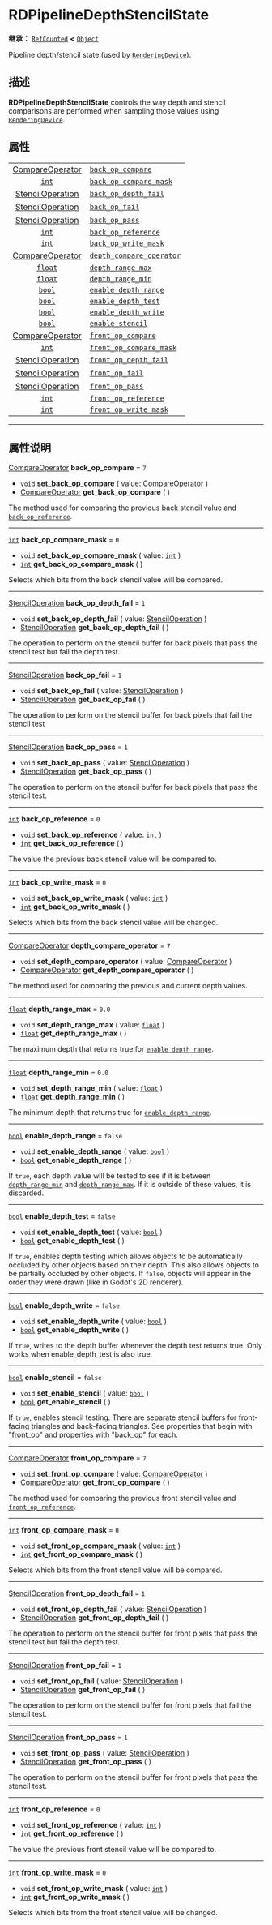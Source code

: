 <!-- ⚠ 请勿编辑本文件 ⚠ -->
<!-- 本文档使用脚本从 WeDot 引擎源码仓库生成。 -->
<!-- 生成脚本：https://github.com/WeDot-Engine/WeDot/tree/4.3/doc/tools/make_md.py； -->
<!-- 原文件：https://github.com/WeDot-Engine/WeDot/tree/4.3/doc/classes/RDPipelineDepthStencilState.xml。 -->

<div id="_class_rdpipelinedepthstencilstate"></div>

# RDPipelineDepthStencilState

**继承：** [`RefCounted`](class_refcounted.md) **<** [`Object`](class_object.md)

Pipeline depth/stencil state (used by [`RenderingDevice`](class_renderingdevice.md)).

## 描述

**RDPipelineDepthStencilState** controls the way depth and stencil comparisons are performed when sampling those values using [`RenderingDevice`](class_renderingdevice.md).

## 属性

|||
|:-:|:--|
| [CompareOperator](#enum_renderingdevice_compareoperator)   | [`back_op_compare`](class_rdpipelinedepthstencilstate.md#class_rdpipelinedepthstencilstate_property_back_op_compare)               | ``7``     |
| [`int`](class_int.md)                                      | [`back_op_compare_mask`](class_rdpipelinedepthstencilstate.md#class_rdpipelinedepthstencilstate_property_back_op_compare_mask)     | ``0``     |
| [StencilOperation](#enum_renderingdevice_stenciloperation) | [`back_op_depth_fail`](class_rdpipelinedepthstencilstate.md#class_rdpipelinedepthstencilstate_property_back_op_depth_fail)         | ``1``     |
| [StencilOperation](#enum_renderingdevice_stenciloperation) | [`back_op_fail`](class_rdpipelinedepthstencilstate.md#class_rdpipelinedepthstencilstate_property_back_op_fail)                     | ``1``     |
| [StencilOperation](#enum_renderingdevice_stenciloperation) | [`back_op_pass`](class_rdpipelinedepthstencilstate.md#class_rdpipelinedepthstencilstate_property_back_op_pass)                     | ``1``     |
| [`int`](class_int.md)                                      | [`back_op_reference`](class_rdpipelinedepthstencilstate.md#class_rdpipelinedepthstencilstate_property_back_op_reference)           | ``0``     |
| [`int`](class_int.md)                                      | [`back_op_write_mask`](class_rdpipelinedepthstencilstate.md#class_rdpipelinedepthstencilstate_property_back_op_write_mask)         | ``0``     |
| [CompareOperator](#enum_renderingdevice_compareoperator)   | [`depth_compare_operator`](class_rdpipelinedepthstencilstate.md#class_rdpipelinedepthstencilstate_property_depth_compare_operator) | ``7``     |
| [`float`](class_float.md)                                  | [`depth_range_max`](class_rdpipelinedepthstencilstate.md#class_rdpipelinedepthstencilstate_property_depth_range_max)               | ``0.0``   |
| [`float`](class_float.md)                                  | [`depth_range_min`](class_rdpipelinedepthstencilstate.md#class_rdpipelinedepthstencilstate_property_depth_range_min)               | ``0.0``   |
| [`bool`](class_bool.md)                                    | [`enable_depth_range`](class_rdpipelinedepthstencilstate.md#class_rdpipelinedepthstencilstate_property_enable_depth_range)         | ``false`` |
| [`bool`](class_bool.md)                                    | [`enable_depth_test`](class_rdpipelinedepthstencilstate.md#class_rdpipelinedepthstencilstate_property_enable_depth_test)           | ``false`` |
| [`bool`](class_bool.md)                                    | [`enable_depth_write`](class_rdpipelinedepthstencilstate.md#class_rdpipelinedepthstencilstate_property_enable_depth_write)         | ``false`` |
| [`bool`](class_bool.md)                                    | [`enable_stencil`](class_rdpipelinedepthstencilstate.md#class_rdpipelinedepthstencilstate_property_enable_stencil)                 | ``false`` |
| [CompareOperator](#enum_renderingdevice_compareoperator)   | [`front_op_compare`](class_rdpipelinedepthstencilstate.md#class_rdpipelinedepthstencilstate_property_front_op_compare)             | ``7``     |
| [`int`](class_int.md)                                      | [`front_op_compare_mask`](class_rdpipelinedepthstencilstate.md#class_rdpipelinedepthstencilstate_property_front_op_compare_mask)   | ``0``     |
| [StencilOperation](#enum_renderingdevice_stenciloperation) | [`front_op_depth_fail`](class_rdpipelinedepthstencilstate.md#class_rdpipelinedepthstencilstate_property_front_op_depth_fail)       | ``1``     |
| [StencilOperation](#enum_renderingdevice_stenciloperation) | [`front_op_fail`](class_rdpipelinedepthstencilstate.md#class_rdpipelinedepthstencilstate_property_front_op_fail)                   | ``1``     |
| [StencilOperation](#enum_renderingdevice_stenciloperation) | [`front_op_pass`](class_rdpipelinedepthstencilstate.md#class_rdpipelinedepthstencilstate_property_front_op_pass)                   | ``1``     |
| [`int`](class_int.md)                                      | [`front_op_reference`](class_rdpipelinedepthstencilstate.md#class_rdpipelinedepthstencilstate_property_front_op_reference)         | ``0``     |
| [`int`](class_int.md)                                      | [`front_op_write_mask`](class_rdpipelinedepthstencilstate.md#class_rdpipelinedepthstencilstate_property_front_op_write_mask)       | ``0``     |

<!-- rst-class:: classref-section-separator -->

---

## 属性说明

<div id="_class_rdpipelinedepthstencilstate_property_back_op_compare"></div>

[CompareOperator](#enum_renderingdevice_compareoperator) **back_op_compare** = ``7`` <div id="class_rdpipelinedepthstencilstate_property_back_op_compare"></div>

- `void` **set_back_op_compare** ( value: [CompareOperator](#enum_renderingdevice_compareoperator) )
- [CompareOperator](#enum_renderingdevice_compareoperator) **get_back_op_compare** ( )

The method used for comparing the previous back stencil value and [`back_op_reference`](class_rdpipelinedepthstencilstate.md#class_rdpipelinedepthstencilstate_property_back_op_reference).

<!-- rst-class:: classref-item-separator -->

---

<div id="_class_rdpipelinedepthstencilstate_property_back_op_compare_mask"></div>

[`int`](class_int.md) **back_op_compare_mask** = ``0`` <div id="class_rdpipelinedepthstencilstate_property_back_op_compare_mask"></div>

- `void` **set_back_op_compare_mask** ( value: [`int`](class_int.md) )
- [`int`](class_int.md) **get_back_op_compare_mask** ( )

Selects which bits from the back stencil value will be compared.

<!-- rst-class:: classref-item-separator -->

---

<div id="_class_rdpipelinedepthstencilstate_property_back_op_depth_fail"></div>

[StencilOperation](#enum_renderingdevice_stenciloperation) **back_op_depth_fail** = ``1`` <div id="class_rdpipelinedepthstencilstate_property_back_op_depth_fail"></div>

- `void` **set_back_op_depth_fail** ( value: [StencilOperation](#enum_renderingdevice_stenciloperation) )
- [StencilOperation](#enum_renderingdevice_stenciloperation) **get_back_op_depth_fail** ( )

The operation to perform on the stencil buffer for back pixels that pass the stencil test but fail the depth test.

<!-- rst-class:: classref-item-separator -->

---

<div id="_class_rdpipelinedepthstencilstate_property_back_op_fail"></div>

[StencilOperation](#enum_renderingdevice_stenciloperation) **back_op_fail** = ``1`` <div id="class_rdpipelinedepthstencilstate_property_back_op_fail"></div>

- `void` **set_back_op_fail** ( value: [StencilOperation](#enum_renderingdevice_stenciloperation) )
- [StencilOperation](#enum_renderingdevice_stenciloperation) **get_back_op_fail** ( )

The operation to perform on the stencil buffer for back pixels that fail the stencil test

<!-- rst-class:: classref-item-separator -->

---

<div id="_class_rdpipelinedepthstencilstate_property_back_op_pass"></div>

[StencilOperation](#enum_renderingdevice_stenciloperation) **back_op_pass** = ``1`` <div id="class_rdpipelinedepthstencilstate_property_back_op_pass"></div>

- `void` **set_back_op_pass** ( value: [StencilOperation](#enum_renderingdevice_stenciloperation) )
- [StencilOperation](#enum_renderingdevice_stenciloperation) **get_back_op_pass** ( )

The operation to perform on the stencil buffer for back pixels that pass the stencil test.

<!-- rst-class:: classref-item-separator -->

---

<div id="_class_rdpipelinedepthstencilstate_property_back_op_reference"></div>

[`int`](class_int.md) **back_op_reference** = ``0`` <div id="class_rdpipelinedepthstencilstate_property_back_op_reference"></div>

- `void` **set_back_op_reference** ( value: [`int`](class_int.md) )
- [`int`](class_int.md) **get_back_op_reference** ( )

The value the previous back stencil value will be compared to.

<!-- rst-class:: classref-item-separator -->

---

<div id="_class_rdpipelinedepthstencilstate_property_back_op_write_mask"></div>

[`int`](class_int.md) **back_op_write_mask** = ``0`` <div id="class_rdpipelinedepthstencilstate_property_back_op_write_mask"></div>

- `void` **set_back_op_write_mask** ( value: [`int`](class_int.md) )
- [`int`](class_int.md) **get_back_op_write_mask** ( )

Selects which bits from the back stencil value will be changed.

<!-- rst-class:: classref-item-separator -->

---

<div id="_class_rdpipelinedepthstencilstate_property_depth_compare_operator"></div>

[CompareOperator](#enum_renderingdevice_compareoperator) **depth_compare_operator** = ``7`` <div id="class_rdpipelinedepthstencilstate_property_depth_compare_operator"></div>

- `void` **set_depth_compare_operator** ( value: [CompareOperator](#enum_renderingdevice_compareoperator) )
- [CompareOperator](#enum_renderingdevice_compareoperator) **get_depth_compare_operator** ( )

The method used for comparing the previous and current depth values.

<!-- rst-class:: classref-item-separator -->

---

<div id="_class_rdpipelinedepthstencilstate_property_depth_range_max"></div>

[`float`](class_float.md) **depth_range_max** = ``0.0`` <div id="class_rdpipelinedepthstencilstate_property_depth_range_max"></div>

- `void` **set_depth_range_max** ( value: [`float`](class_float.md) )
- [`float`](class_float.md) **get_depth_range_max** ( )

The maximum depth that returns true for [`enable_depth_range`](class_rdpipelinedepthstencilstate.md#class_rdpipelinedepthstencilstate_property_enable_depth_range).

<!-- rst-class:: classref-item-separator -->

---

<div id="_class_rdpipelinedepthstencilstate_property_depth_range_min"></div>

[`float`](class_float.md) **depth_range_min** = ``0.0`` <div id="class_rdpipelinedepthstencilstate_property_depth_range_min"></div>

- `void` **set_depth_range_min** ( value: [`float`](class_float.md) )
- [`float`](class_float.md) **get_depth_range_min** ( )

The minimum depth that returns true for [`enable_depth_range`](class_rdpipelinedepthstencilstate.md#class_rdpipelinedepthstencilstate_property_enable_depth_range).

<!-- rst-class:: classref-item-separator -->

---

<div id="_class_rdpipelinedepthstencilstate_property_enable_depth_range"></div>

[`bool`](class_bool.md) **enable_depth_range** = ``false`` <div id="class_rdpipelinedepthstencilstate_property_enable_depth_range"></div>

- `void` **set_enable_depth_range** ( value: [`bool`](class_bool.md) )
- [`bool`](class_bool.md) **get_enable_depth_range** ( )

If `true`, each depth value will be tested to see if it is between [`depth_range_min`](class_rdpipelinedepthstencilstate.md#class_rdpipelinedepthstencilstate_property_depth_range_min) and [`depth_range_max`](class_rdpipelinedepthstencilstate.md#class_rdpipelinedepthstencilstate_property_depth_range_max). If it is outside of these values, it is discarded.

<!-- rst-class:: classref-item-separator -->

---

<div id="_class_rdpipelinedepthstencilstate_property_enable_depth_test"></div>

[`bool`](class_bool.md) **enable_depth_test** = ``false`` <div id="class_rdpipelinedepthstencilstate_property_enable_depth_test"></div>

- `void` **set_enable_depth_test** ( value: [`bool`](class_bool.md) )
- [`bool`](class_bool.md) **get_enable_depth_test** ( )

If `true`, enables depth testing which allows objects to be automatically occluded by other objects based on their depth. This also allows objects to be partially occluded by other objects. If `false`, objects will appear in the order they were drawn (like in Godot's 2D renderer).

<!-- rst-class:: classref-item-separator -->

---

<div id="_class_rdpipelinedepthstencilstate_property_enable_depth_write"></div>

[`bool`](class_bool.md) **enable_depth_write** = ``false`` <div id="class_rdpipelinedepthstencilstate_property_enable_depth_write"></div>

- `void` **set_enable_depth_write** ( value: [`bool`](class_bool.md) )
- [`bool`](class_bool.md) **get_enable_depth_write** ( )

If `true`, writes to the depth buffer whenever the depth test returns true. Only works when enable_depth_test is also true.

<!-- rst-class:: classref-item-separator -->

---

<div id="_class_rdpipelinedepthstencilstate_property_enable_stencil"></div>

[`bool`](class_bool.md) **enable_stencil** = ``false`` <div id="class_rdpipelinedepthstencilstate_property_enable_stencil"></div>

- `void` **set_enable_stencil** ( value: [`bool`](class_bool.md) )
- [`bool`](class_bool.md) **get_enable_stencil** ( )

If `true`, enables stencil testing. There are separate stencil buffers for front-facing triangles and back-facing triangles. See properties that begin with "front_op" and properties with "back_op" for each.

<!-- rst-class:: classref-item-separator -->

---

<div id="_class_rdpipelinedepthstencilstate_property_front_op_compare"></div>

[CompareOperator](#enum_renderingdevice_compareoperator) **front_op_compare** = ``7`` <div id="class_rdpipelinedepthstencilstate_property_front_op_compare"></div>

- `void` **set_front_op_compare** ( value: [CompareOperator](#enum_renderingdevice_compareoperator) )
- [CompareOperator](#enum_renderingdevice_compareoperator) **get_front_op_compare** ( )

The method used for comparing the previous front stencil value and [`front_op_reference`](class_rdpipelinedepthstencilstate.md#class_rdpipelinedepthstencilstate_property_front_op_reference).

<!-- rst-class:: classref-item-separator -->

---

<div id="_class_rdpipelinedepthstencilstate_property_front_op_compare_mask"></div>

[`int`](class_int.md) **front_op_compare_mask** = ``0`` <div id="class_rdpipelinedepthstencilstate_property_front_op_compare_mask"></div>

- `void` **set_front_op_compare_mask** ( value: [`int`](class_int.md) )
- [`int`](class_int.md) **get_front_op_compare_mask** ( )

Selects which bits from the front stencil value will be compared.

<!-- rst-class:: classref-item-separator -->

---

<div id="_class_rdpipelinedepthstencilstate_property_front_op_depth_fail"></div>

[StencilOperation](#enum_renderingdevice_stenciloperation) **front_op_depth_fail** = ``1`` <div id="class_rdpipelinedepthstencilstate_property_front_op_depth_fail"></div>

- `void` **set_front_op_depth_fail** ( value: [StencilOperation](#enum_renderingdevice_stenciloperation) )
- [StencilOperation](#enum_renderingdevice_stenciloperation) **get_front_op_depth_fail** ( )

The operation to perform on the stencil buffer for front pixels that pass the stencil test but fail the depth test.

<!-- rst-class:: classref-item-separator -->

---

<div id="_class_rdpipelinedepthstencilstate_property_front_op_fail"></div>

[StencilOperation](#enum_renderingdevice_stenciloperation) **front_op_fail** = ``1`` <div id="class_rdpipelinedepthstencilstate_property_front_op_fail"></div>

- `void` **set_front_op_fail** ( value: [StencilOperation](#enum_renderingdevice_stenciloperation) )
- [StencilOperation](#enum_renderingdevice_stenciloperation) **get_front_op_fail** ( )

The operation to perform on the stencil buffer for front pixels that fail the stencil test.

<!-- rst-class:: classref-item-separator -->

---

<div id="_class_rdpipelinedepthstencilstate_property_front_op_pass"></div>

[StencilOperation](#enum_renderingdevice_stenciloperation) **front_op_pass** = ``1`` <div id="class_rdpipelinedepthstencilstate_property_front_op_pass"></div>

- `void` **set_front_op_pass** ( value: [StencilOperation](#enum_renderingdevice_stenciloperation) )
- [StencilOperation](#enum_renderingdevice_stenciloperation) **get_front_op_pass** ( )

The operation to perform on the stencil buffer for front pixels that pass the stencil test.

<!-- rst-class:: classref-item-separator -->

---

<div id="_class_rdpipelinedepthstencilstate_property_front_op_reference"></div>

[`int`](class_int.md) **front_op_reference** = ``0`` <div id="class_rdpipelinedepthstencilstate_property_front_op_reference"></div>

- `void` **set_front_op_reference** ( value: [`int`](class_int.md) )
- [`int`](class_int.md) **get_front_op_reference** ( )

The value the previous front stencil value will be compared to.

<!-- rst-class:: classref-item-separator -->

---

<div id="_class_rdpipelinedepthstencilstate_property_front_op_write_mask"></div>

[`int`](class_int.md) **front_op_write_mask** = ``0`` <div id="class_rdpipelinedepthstencilstate_property_front_op_write_mask"></div>

- `void` **set_front_op_write_mask** ( value: [`int`](class_int.md) )
- [`int`](class_int.md) **get_front_op_write_mask** ( )

Selects which bits from the front stencil value will be changed.

[^virtual]: 本方法通常需要用户覆盖才能生效。
[^const]: 本方法无副作用，不会修改该实例的任何成员变量。
[^vararg]: 本方法除了能接受在此处描述的参数外，还能够继续接受任意数量的参数。
[^constructor]: 本方法用于构造某个类型。
[^static]: 调用本方法无需实例，可直接使用类名进行调用。
[^operator]: 本方法描述的是使用本类型作为左操作数的有效运算符。
[^bitfield]: 这个值是由下列位标志构成位掩码的整数。
[^void]: 无返回值。

